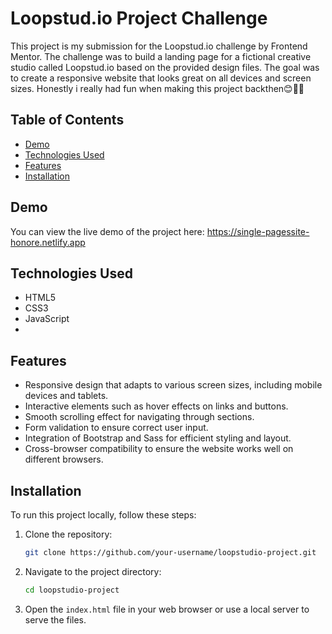
# Loopstud.io Project Challenge
This project is my submission for the Loopstud.io challenge by Frontend Mentor. The challenge was to build a landing page for a fictional creative studio called Loopstud.io based on the provided design files. The goal was to create a responsive website that looks great on all devices and screen sizes.
Honestly i really had fun when making this project backthen😊🧑‍💻
## Table of Contents

- [Demo](#demo)
- [Technologies Used](#technologies-used)
- [Features](#features)
- [Installation](#installation)



## Demo

You can view the live demo of the project here: https://single-pagessite-honore.netlify.app

## Technologies Used

- HTML5
- CSS3
- JavaScript
- 
## Features

- Responsive design that adapts to various screen sizes, including mobile devices and tablets.
- Interactive elements such as hover effects on links and buttons.
- Smooth scrolling effect for navigating through sections.
- Form validation to ensure correct user input.
- Integration of Bootstrap and Sass for efficient styling and layout.
- Cross-browser compatibility to ensure the website works well on different browsers.

## Installation

To run this project locally, follow these steps:

1. Clone the repository:

   ```bash
   git clone https://github.com/your-username/loopstudio-project.git
   ```

2. Navigate to the project directory:

   ```bash
   cd loopstudio-project
   ```

3. Open the `index.html` file in your web browser or use a local server to serve the files.
